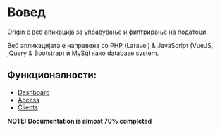 # Вовед

Origin е веб апикација за управување и филтрирање на податоци.

Веб апликацијата е направена со PHP (Laravel) & JavaScript (VueJS, jQuery & Bootstrap) и MySql како database system.

## Функционалности:

- [Dashboard](./guide/dashboard.md)
- [Access](./guide/access.md)
- [Clients](./guide/clients.md)

**NOTE: Documentation is almost 70% completed**